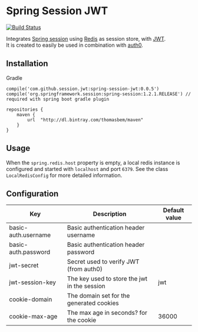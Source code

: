 # Spring Session JWT

[![Build Status](https://travis-ci.org/ThomasBem/spring-session-jwt.svg?branch=master)](https://travis-ci.org/ThomasBem/spring-session-jwt)

Integrates [Spring session](http://projects.spring.io/spring-session/) using [Redis](http://redis.io/) as session store, with [JWT](https://jwt.io/).  
It is created to easily be used in combination with [auth0](https://auth0.com/).

## Installation

Gradle
```
compile('com.github.session.jwt:spring-session-jwt:0.0.5')
compile('org.springframework.session:spring-session:1.2.1.RELEASE') // required with spring boot gradle plugin
```

```
repositories {
    maven {
        url  "http://dl.bintray.com/thomasbem/maven"
    }
}
```

## Usage

When the `spring.redis.host` property is empty, a local redis instance is configured and started with `localhost` and port `6379`.
See the class `LocalRedisConfig` for more detailed information.  

## Configuration

| Key | Description | Default value |
|-----|-------------|---------------|
| basic-auth.username | Basic authentication header username | |
| basic-auth.password | Basic authentication header password | |
| jwt-secret | Secret used to verify JWT (from auth0) | |
| jwt-session-key | The key used to store the jwt in the session | jwt |
| cookie-domain | The domain set for the generated cookies | |
| cookie-max-age | The max age in seconds? for the cookie | 36000 |
